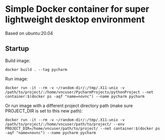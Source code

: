 # Simple Docker container for super lightweight desktop environment

Based on ubuntu:20.04

## Startup
Build image:

`docker build . --tag pycharm`

Run image:

`docker run -it --rm -v ~/random-dir/:/tmp/.X11-unix -v /path/to/project/:/home/vncuser/PycharmProjects/pythonProject --net container:$(docker ps -aqf "name=novnc") --name pycharm pycharm`

Or run image with a different project directory path (make sure PROJECT_DIR is set to this new path):

`docker run -it --rm -v ~/random-dir/:/tmp/.X11-unix -v /path/to/project/:/home/vncuser/path/to/project/ --env PROJECT_DIR=/home/vncuser/path/to/project/ --net container:$(docker ps -aqf "name=novnc") --name pycharm pycharm`